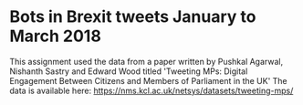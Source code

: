 # Bots in Brexit tweets January to March 2018

This assignment used the data from a paper written by Pushkal Agarwal, Nishanth Sastry and Edward Wood titled 'Tweeting MPs: Digital Engagement Between Citizens and Members of Parliament in the UK'
The data is available here: https://nms.kcl.ac.uk/netsys/datasets/tweeting-mps/
